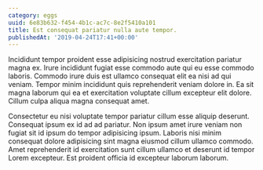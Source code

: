 ```yaml
---
category: eggs
uuid: 6e83b632-f454-4b1c-ac7c-8e2f5410a101
title: Est consequat pariatur nulla aute tempor.
publishedAt: '2019-04-24T17:41+00:00'
---
```


Incididunt tempor proident esse adipisicing nostrud exercitation pariatur magna ex. Irure incididunt fugiat esse commodo aute qui eu esse commodo laboris. Commodo irure duis est ullamco consequat elit ea nisi ad qui veniam. Tempor minim incididunt quis reprehenderit veniam dolore in. Ea sit magna laborum qui ea et exercitation voluptate cillum excepteur elit dolore. Cillum culpa aliqua magna consequat amet.

Consectetur eu nisi voluptate tempor pariatur cillum esse aliquip deserunt. Consequat ipsum ex id ad ad pariatur. Non ipsum amet irure veniam non fugiat sit id ipsum do tempor adipisicing ipsum. Laboris nisi minim consequat dolore adipisicing sint magna eiusmod cillum ullamco commodo. Amet reprehenderit id exercitation sunt cillum ullamco et deserunt id tempor Lorem excepteur. Est proident officia id excepteur laborum laborum.
